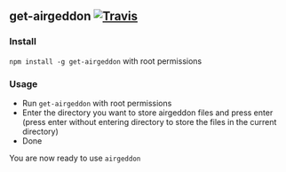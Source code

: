 ## get-airgeddon [![Travis](https://img.shields.io/travis/xtonousou/get-airgeddon.svg)]()

### Install

`npm install -g get-airgeddon` with root permissions

### Usage

- Run `get-airgeddon` with root permissions
- Enter the directory you want to store airgeddon files and press enter (press enter without entering directory to store the files in the current directory)
- Done

You are now ready to use `airgeddon`
